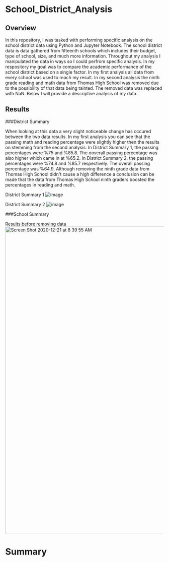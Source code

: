 # School_District_Analysis
## Overview
In this repository, I was tasked with performing specific analysis on the school district data using Python and Jupyter Notebook. The school district data is data gathered from fifteenth schools which includes their budget, type of school, size, and much more information. Throughout my analysis I manipulated the data in ways so I could perfrom specific analysis. In my respository my goal was to compare the academic performance of the school district based on a single factor. In my first analysis all data from every school was used to reach my result. In my second analysis the ninth grade reading and math data from Thomas High School was removed due to the possiblilty of that data being tainted. The removed data was replaced with NaN. Below I will provide a descriptive analysis of my data.

## Results
###District Summary

When looking at this data a very slight noticeable change has occured between the two data results. In my first analysis you can see that the passing math and reading percentage were slightly higher then the results on stemming from the second analysis. In District Summary 1, the passing percentages were %75 and %85.8. The ooverall passing percentage was also higher which came in at %65.2. In District Summary 2, the passing percentages were %74.8 and %85.7 respectively. The overall passing percentage was %64.9. Although removing the ninth grade data from Thomas High School didn't cause a high difference a conclusion can be made that the data from Thomas High School ninth graders boosted the percentages in reading and math.

District Summary 1
![image](https://user-images.githubusercontent.com/74877648/102781458-b60d1280-4365-11eb-8374-38cda5d219d9.png)

District Summary 2
![image](https://user-images.githubusercontent.com/74877648/102781865-5ebb7200-4366-11eb-8fb8-860b73298ee2.png)

###School Summary

Results before removing data
<img width="976" alt="Screen Shot 2020-12-21 at 8 39 55 AM" src="https://user-images.githubusercontent.com/74877648/102782940-2f0d6980-4368-11eb-8e32-2e251784e9e3.png">

# Summary
